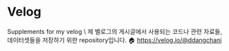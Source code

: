 # Velog
Supplements for my velog \\
제 벨로그의 게시글에서 사용되는 코드나 관련 자료들, 데이터셋들을 저장하기 위한 repository입니다.
🏠 https://velog.io/@ddangchani
